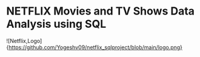 # NETFLIX Movies and TV Shows Data Analysis using SQL

![Netflix,Logo]{https://github.com/Yogeshv09/netflix_sqlproject/blob/main/logo.png}
